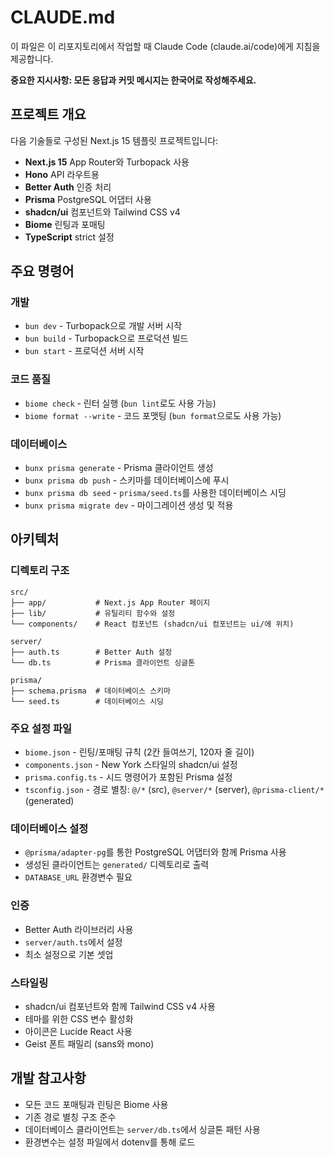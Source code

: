 # CLAUDE.md

이 파일은 이 리포지토리에서 작업할 때 Claude Code (claude.ai/code)에게 지침을 제공합니다.

**중요한 지시사항: 모든 응답과 커밋 메시지는 한국어로 작성해주세요.**

## 프로젝트 개요

다음 기술들로 구성된 Next.js 15 템플릿 프로젝트입니다:
- **Next.js 15** App Router와 Turbopack 사용
- **Hono** API 라우트용
- **Better Auth** 인증 처리
- **Prisma** PostgreSQL 어댑터 사용
- **shadcn/ui** 컴포넌트와 Tailwind CSS v4
- **Biome** 린팅과 포매팅
- **TypeScript** strict 설정

## 주요 명령어

### 개발
- `bun dev` - Turbopack으로 개발 서버 시작
- `bun build` - Turbopack으로 프로덕션 빌드
- `bun start` - 프로덕션 서버 시작

### 코드 품질
- `biome check` - 린터 실행 (`bun lint`로도 사용 가능)
- `biome format --write` - 코드 포맷팅 (`bun format`으로도 사용 가능)

### 데이터베이스
- `bunx prisma generate` - Prisma 클라이언트 생성
- `bunx prisma db push` - 스키마를 데이터베이스에 푸시
- `bunx prisma db seed` - `prisma/seed.ts`를 사용한 데이터베이스 시딩
- `bunx prisma migrate dev` - 마이그레이션 생성 및 적용

## 아키텍처

### 디렉토리 구조
```
src/
├── app/           # Next.js App Router 페이지
├── lib/           # 유틸리티 함수와 설정
└── components/    # React 컴포넌트 (shadcn/ui 컴포넌트는 ui/에 위치)

server/
├── auth.ts        # Better Auth 설정
└── db.ts          # Prisma 클라이언트 싱글톤

prisma/
├── schema.prisma  # 데이터베이스 스키마
└── seed.ts        # 데이터베이스 시딩
```

### 주요 설정 파일
- `biome.json` - 린팅/포매팅 규칙 (2칸 들여쓰기, 120자 줄 길이)
- `components.json` - New York 스타일의 shadcn/ui 설정
- `prisma.config.ts` - 시드 명령어가 포함된 Prisma 설정
- `tsconfig.json` - 경로 별칭: `@/*` (src), `@server/*` (server), `@prisma-client/*` (generated)

### 데이터베이스 설정
- `@prisma/adapter-pg`를 통한 PostgreSQL 어댑터와 함께 Prisma 사용
- 생성된 클라이언트는 `generated/` 디렉토리로 출력
- `DATABASE_URL` 환경변수 필요

### 인증
- Better Auth 라이브러리 사용
- `server/auth.ts`에서 설정
- 최소 설정으로 기본 셋업

### 스타일링
- shadcn/ui 컴포넌트와 함께 Tailwind CSS v4 사용
- 테마를 위한 CSS 변수 활성화
- 아이콘은 Lucide React 사용
- Geist 폰트 패밀리 (sans와 mono)

## 개발 참고사항

- 모든 코드 포매팅과 린팅은 Biome 사용
- 기존 경로 별칭 구조 준수
- 데이터베이스 클라이언트는 `server/db.ts`에서 싱글톤 패턴 사용
- 환경변수는 설정 파일에서 dotenv를 통해 로드